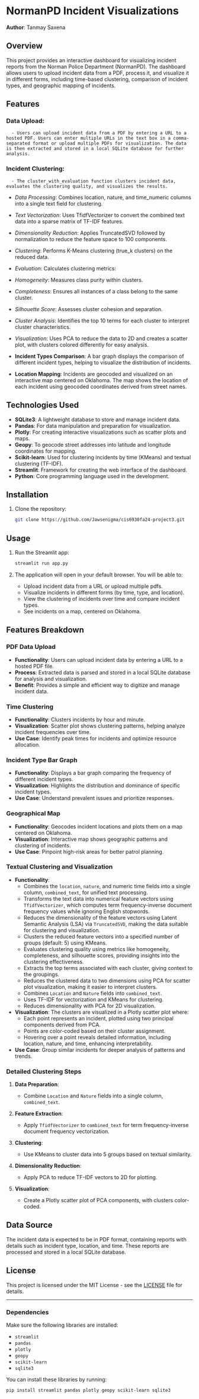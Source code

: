 # NormanPD Incident Visualizations

**Author**: Tanmay Saxena

## Overview

This project provides an interactive dashboard for visualizing incident reports from the Norman Police Department (NormanPD). The dashboard allows users to upload incident data from a PDF, process it, and visualize it in different forms, including time-based clustering, comparison of incident types, and geographic mapping of incidents.

## Features

### **Data Upload**: 
      - Users can upload incident data from a PDF by entering a URL to a hosted PDF. Users can enter multiple URLs in the text box in a comma-separated format or upload multiple PDFs for visualization. The data is then extracted and stored in a local SQLite database for further analysis.
### **Incident Clustering**: 
      - The cluster_with_evaluation function clusters incident data, evaluates the clustering quality, and visualizes the results.

- *Data Processing*: Combines location, nature, and time_numeric columns into a single text field for clustering.
- *Text Vectorization*: Uses TfidfVectorizer to convert the combined text data into a sparse matrix of TF-IDF features.
- *Dimensionality Reduction*: Applies TruncatedSVD followed by normalization to reduce the feature space to 100 components.
- *Clustering*: Performs K-Means clustering (true_k clusters) on the reduced data.
- *Evaluation*: Calculates clustering metrics:
- *Homogeneity*: Measures class purity within clusters.
- *Completeness*: Ensures all instances of a class belong to the same cluster.  
- *Silhouette Score*: Assesses cluster cohesion and separation.  
- *Cluster Analysis*: Identifies the top 10 terms for each cluster to interpret cluster characteristics.  
- *Visualization*: Uses PCA to reduce the data to 2D and creates a scatter plot, with clusters colored differently for easy analysis.

- **Incident Types Comparison**: A bar graph displays the comparison of different incident types, helping to visualize the distribution of incidents.
- **Location Mapping**: Incidents are geocoded and visualized on an interactive map centered on Oklahoma. The map shows the location of each incident using geocoded coordinates derived from street names.

## Technologies Used

- **SQLite3**: A lightweight database to store and manage incident data.
- **Pandas**: For data manipulation and preparation for visualization.
- **Plotly**: For creating interactive visualizations such as scatter plots and maps.
- **Geopy**: To geocode street addresses into latitude and longitude coordinates for mapping.
- **Scikit-learn**: Used for clustering incidents by time (KMeans) and textual clustering (TF-IDF).
- **Streamlit**: Framework for creating the web interface of the dashboard.
- **Python**: Core programming language used in the development.

## Installation

1. Clone the repository:
   ```bash
   git clone https://github.com/Jawsenigma/cis6930fa24-project3.git
   ```

## Usage

1. Run the Streamlit app:
   ```bash
   streamlit run app.py
   ```

2. The application will open in your default browser. You will be able to:
   - Upload incident data from a URL or upload multiple pdfs.
   - Visualize incidents in different forms (by time, type, and location).
   - View the clustering of incidents over time and compare incident types.
   - See incidents on a map, centered on Oklahoma.

## Features Breakdown

### PDF Data Upload
- **Functionality**: Users can upload incident data by entering a URL to a hosted PDF file.
- **Process**: Extracted data is parsed and stored in a local SQLite database for analysis and visualization.
- **Benefit**: Provides a simple and efficient way to digitize and manage incident data.

### Time Clustering
- **Functionality**: Clusters incidents by hour and minute.
- **Visualization**: Scatter plot shows clustering patterns, helping analyze incident frequencies over time.
- **Use Case**: Identify peak times for incidents and optimize resource allocation.

### Incident Type Bar Graph
- **Functionality**: Displays a bar graph comparing the frequency of different incident types.
- **Visualization**: Highlights the distribution and dominance of specific incident types.
- **Use Case**: Understand prevalent issues and prioritize responses.

### Geographical Map
- **Functionality**: Geocodes incident locations and plots them on a map centered on Oklahoma.
- **Visualization**: Interactive map shows geographic patterns and clustering of incidents.
- **Use Case**: Pinpoint high-risk areas for better patrol planning.

### Textual Clustering and Visualization
- **Functionality**:
  - Combines the `location`, `nature`, and numeric time fields into a single column, `combined_text`, for unified text processing.
  - Transforms the text data into numerical feature vectors using `TfidfVectorizer`, which computes term frequency-inverse document frequency values while ignoring English stopwords.
  - Reduces the dimensionality of the feature vectors using Latent Semantic Analysis (LSA) via `TruncatedSVD`, making the data suitable for clustering and visualization.
  - Clusters the reduced feature vectors into a specified number of groups (default: 5) using KMeans.
  - Evaluates clustering quality using metrics like homogeneity, completeness, and silhouette scores, providing insights into the clustering effectiveness.
  - Extracts the top terms associated with each cluster, giving context to the groupings.
  - Reduces the clustered data to two dimensions using PCA for scatter plot visualization, making it easier to interpret clusters.
  - Combines `Location` and `Nature` fields into `combined_text`.
  - Uses TF-IDF for vectorization and KMeans for clustering.
  - Reduces dimensionality with PCA for 2D visualization.
- **Visualization**: The clusters are visualized in a Plotly scatter plot where:
  - Each point represents an incident, plotted using two principal components derived from PCA.
  - Points are color-coded based on their cluster assignment.
  - Hovering over a point reveals detailed information, including location, nature, and time, enhancing interpretability.
- **Use Case**: Group similar incidents for deeper analysis of patterns and trends.

### Detailed Clustering Steps

1. **Data Preparation**:
   - Combine `Location` and `Nature` fields into a single column, `combined_text`.

2. **Feature Extraction**:
   - Apply `TfidfVectorizer` to `combined_text` for term frequency-inverse document frequency vectorization.

3. **Clustering**:
   - Use KMeans to cluster data into 5 groups based on textual similarity.

4. **Dimensionality Reduction**:
   - Apply PCA to reduce TF-IDF vectors to 2D for plotting.

5. **Visualization**:
   - Create a Plotly scatter plot of PCA components, with clusters color-coded.

## Data Source

The incident data is expected to be in PDF format, containing reports with details such as incident type, location, and time. These reports are processed and stored in a local SQLite database.

## License

This project is licensed under the MIT License - see the [LICENSE](LICENSE) file for details.

---

### Dependencies

Make sure the following libraries are installed:

- `streamlit`
- `pandas`
- `plotly`
- `geopy`
- `scikit-learn`
- `sqlite3`

You can install these libraries by running:

```bash
pip install streamlit pandas plotly geopy scikit-learn sqlite3
```
